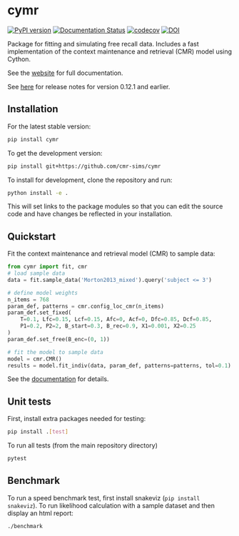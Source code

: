 # cymr
[![PyPI version](https://badge.fury.io/py/cymr.svg)](https://badge.fury.io/py/cymr)
[![Documentation Status](https://readthedocs.org/projects/cymr/badge/?version=latest)](https://cymr.readthedocs.io/en/latest/?badge=latest)
[![codecov](https://codecov.io/gh/cmr-sims/cymr/branch/master/graph/badge.svg)](https://codecov.io/gh/cmr-sims/cymr)
[![DOI](https://zenodo.org/badge/DOI/10.5281/zenodo.4557123.svg)](https://doi.org/10.5281/zenodo.4557123)

Package for fitting and simulating free recall data. Includes a fast 
implementation of the context maintenance and retrieval (CMR) model 
using Cython.

See the [website](https://cymr.readthedocs.io/en/latest/) for full
documentation.

See [here](https://github.com/mortonne/cymr/releases) for release notes for version 0.12.1 and earlier.

## Installation

For the latest stable version:

```bash
pip install cymr
```

To get the development version:

```bash
pip install git+https://github.com/cmr-sims/cymr
```

To install for development, clone the repository and run: 

```bash
python install -e .
```

This will set links to the package modules so that you can edit the 
source code and have changes be reflected in your installation.

## Quickstart

Fit the context maintenance and retrieval model (CMR) to sample data: 

```python
from cymr import fit, cmr
# load sample data
data = fit.sample_data('Morton2013_mixed').query('subject <= 3')

# define model weights
n_items = 768
param_def, patterns = cmr.config_loc_cmr(n_items)
param_def.set_fixed(
    T=0.1, Lfc=0.15, Lcf=0.15, Afc=0, Acf=0, Dfc=0.85, Dcf=0.85, 
    P1=0.2, P2=2, B_start=0.3, B_rec=0.9, X1=0.001, X2=0.25
)
param_def.set_free(B_enc=(0, 1))

# fit the model to sample data
model = cmr.CMR()
results = model.fit_indiv(data, param_def, patterns=patterns, tol=0.1)
```

See the [documentation](https://cymr.readthedocs.io/en/latest/) for details.

## Unit tests

First, install extra packages needed for testing:

```bash
pip install .[test]
```

To run all tests (from the main repository directory)

```bash
pytest
```

## Benchmark

To run a speed benchmark test, first install snakeviz (`pip install snakeviz`). 
To run likelihood calculation with a sample dataset and then display an html 
report:

```bash
./benchmark
```
